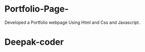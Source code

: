 # Portfolio-Page-
 Developed a Portfolio webpage Using Html and Css and Javascript.
 # Deepak-coder
 
